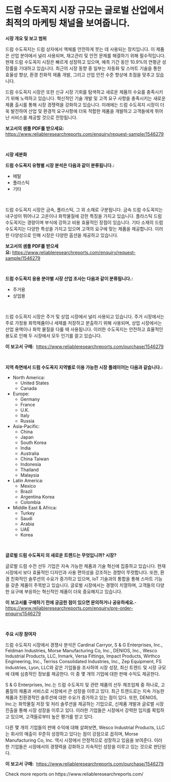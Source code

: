 <p><h1>드럼 수도꼭지 시장 규모는 글로벌 산업에서 최적의 마케팅 채널을 보여줍니다.</h1></p><p><strong>시장 개요 및 보고 범위</strong></p>
<p><p>드럼 수도꼭지는 드럼 상자에서 액체를 안전하게 붓는 데 사용되는 장치입니다. 이 제품은 산업 분야에서 널리 사용되며, 재고관리 및 안전 문제를 해결하기 위해 필수적입니다. 현재 드럼 수도꼭지 시장은 빠르게 성장하고 있으며, 예측 기간 동안 10.9%의 연평균 성장률을 기대하고 있습니다. 최근의 시장 동향 중 일부는 자동화 및 스마트 기술을 통한 효율성 향상, 환경 친화적 제품 개발, 그리고 산업 안전 수준 향상에 초점을 맞추고 있습니다.</p><p>드럼 수도꼭지 시장은 또한 신규 시장 기회를 탐색하고 새로운 제품의 수요를 충족시키기 위해 노력하고 있습니다. 혁신적인 기술 개발 및 고객 요구 사항을 충족시키는 새로운 제품 출시를 통해 시장 경쟁력을 강화하고 있습니다. 미래에는 드럼 수도꼭지 시장이 더욱 발전하여 산업 및 환경적 요구사항에 더욱 적합한 제품을 개발하고 고객들에게 뛰어난 서비스를 제공할 것으로 전망됩니다.</p></p>
<p><strong>보고서의 샘플 PDF를 받으세요:</strong> <a href="https://www.reliableresearchreports.com/enquiry/request-sample/1546279">https://www.reliableresearchreports.com/enquiry/request-sample/1546279</a></p>
<p>&nbsp;</p>
<p><strong>시장 세분화</strong></p>
<p><strong>드럼 수도꼭지 유형별 시장 분석은 다음과 같이 분류됩니다.:</strong></p>
<p><ul><li>메탈</li><li>플라스틱</li><li>기타</li></ul></p>
<p>&nbsp;</p>
<p><p>드럼 수도꼭지 시장은 금속, 플라스틱, 그 외 소재로 구분됩니다. 금속 드럼 수도꼭지는 내구성이 뛰어나고 고온이나 화학물질에 강한 특징을 가지고 있습니다. 플라스틱 드럼 수도꼭지는 경량이며 부식에 강하고 비용 효율적인 장점이 있습니다. 기타 소재의 드럼 수도꼭지는 다양한 특성을 가지고 있으며 고객의 요구에 맞는 제품을 제공합니다. 이러한 다양성으로 인해 시장은 다양한 옵션을 제공하고 있습니다.</p></p>
<p><strong>보고서의 샘플 PDF를 받으세요:</strong>&nbsp;<a href="https://www.reliableresearchreports.com/enquiry/request-sample/1546279">https://www.reliableresearchreports.com/enquiry/request-sample/1546279</a></p>
<p>&nbsp;</p>
<p><strong> 드럼 수도꼭지 응용 분야별 시장 산업 조사는 다음과 같이 분류됩니다.:</strong></p>
<p><ul><li>주거용</li><li>상업용</li></ul></p>
<p>&nbsp;</p>
<p><p>드럼 수도꼭지 시장은 주거 및 상업 시장에서 널리 사용되고 있습니다. 주거 시장에서는 주로 가정용 화학제품이나 세제를 저장하고 분출하기 위해 사용되며, 상업 시장에서는 산업 용액이나 화학 물질을 다룰 때 사용됩니다. 이러한 수도꼭지는 안전하고 효율적인 용도로 인해 두 시장에서 모두 인기를 끌고 있습니다.</p></p>
<p><strong>이 보고서 구매:</strong>&nbsp; <a href="https://www.reliableresearchreports.com/purchase/1546279">https://www.reliableresearchreports.com/purchase/1546279</a></p>
<p>&nbsp;</p>
<p><strong>지역 측면에서 드럼 수도꼭지 지역별로 이용 가능한 시장 플레이어는 다음과 같습니다.:</strong></p>
<p><ul>
    <li>
        North America:
        <ul>
            <li>United States</li>
            <li>Canada</li>
        </ul>
    </li>
    <li>
        Europe:
        <ul>
            <li>Germany</li>
            <li>France</li>
            <li>U.K.</li>
            <li>Italy</li>
            <li>Russia</li>
        </ul>
    </li>
    <li>
        Asia-Pacific:
        <ul>
            <li>China</li>
            <li>Japan</li>
            <li>South Korea</li>
            <li>India</li>
            <li>Australia</li>
            <li>China Taiwan</li>
            <li>Indonesia</li>
            <li>Thailand</li>
            <li>Malaysia</li>
        </ul>
    </li>
    <li>
        Latin America:
        <ul>
            <li>Mexico</li>
            <li>Brazil</li>
            <li>Argentina Korea</li>
            <li>Colombia</li>
        </ul>
    </li>
    <li>
        Middle East & Africa:
        <ul>
            <li>Turkey</li>
            <li>Saudi</li>
            <li>Arabia</li>
            <li>UAE</li>
            <li>Korea</li>
        </ul>
    </li>
    </ul></p>
<p>&nbsp;</p>
<p><strong>글로벌 드럼 수도꼭지 의 새로운 트렌드는 무엇입니까? 시장?</strong></p>
<p><p>글로벌 드럼 수전 선두 기업은 지속 가능한 제품과 기술 혁신에 집중하고 있습니다. 현재 시장에서 보다 효율적인 디자인과 사용 편의성을 강조하는 경향이 뚜렷합니다. 또한, 환경 친화적인 솔루션의 수요가 증가하고 있으며, IoT 기술과의 통합을 통해 스마트 기능을 갖춘 제품이 주목받고 있습니다. 글로벌 시장에서는 경쟁이 치열하며, 고객들의 다양한 요구에 부응하는 혁신적인 제품이 더욱 중요해지고 있습니다.</p></p>
<p><strong>이 보고서를 구매하기 전에 궁금한 점이 있으면 문의하거나 공유하세요.</strong>- <a href="https://www.reliableresearchreports.com/enquiry/pre-order-enquiry/1546279">https://www.reliableresearchreports.com/enquiry/pre-order-enquiry/1546279</a></p>
<p>&nbsp;</p>
<p><strong>주요 시장 참여자</strong></p>
<p><p>드럼 수도꼭지 시장에서 경쟁사 분석은 Cardinal Carryor, S & G Enterprises, Inc., Feldman Industries, Morse Manufacturing Co, Inc., DENIOS, Inc., Wesco Industrial Products, LLC, Inmark, Versa Fittings, Impact Products, Wirthco Engineering, Inc., Terriss Consolidated Industries, Inc., Zep Equipment, FS Industries, Lyon, LLC와 같은 기업들을 조사하여 시장 성장, 최신 트렌드 및 시장 규모에 대해 심층적인 정보를 제공한다. 이 중 몇 개의 기업에 대한 판매 수익도 제공한다.</p><p>S & G Enterprises, Inc.는 드럼 수도꼭지 및 관련 제품의 선두 제조업체 중 하나로, 고품질의 제품과 서비스로 시장에서 큰 성장을 이루고 있다. 최근 트렌드로는 지속 가능한 제품과 친환경적인 솔루션에 대한 수요가 증가하고 있는 점이 있다. 또한, DENIOS, Inc.는 화학물질 저장 및 처리 솔루션을 제공하는 기업으로, 신제품 개발과 글로벌 시장 진출을 통해 시장 성장을 이루고 있다.  이러한 기업들은 시장에서 강력한 입지를 확립하고 있으며, 고객들로부터 높은 평가를 받고 있다.</p><p>다른 몇 개의 기업들의 판매 수익에 대해 살펴보면, Wesco Industrial Products, LLC는 회사의 매출이 꾸준히 성장하고 있다는 점이 강점으로 꼽히며, Morse Manufacturing Co, Inc. 역시 시장에서 안정적으로 성장하고 있음을 보여준다. 이러한 기업들은 시장에서의 경쟁력을 강화하고 지속적인 성장을 이루고 있는 것으로 판단된다.</p></p>
<p><strong>이 보고서 구매:</strong>&nbsp;&nbsp;<a href="https://www.reliableresearchreports.com/purchase/1546279">https://www.reliableresearchreports.com/purchase/1546279</a></p>
<p>Check more reports on https://www.reliableresearchreports.com/</p>
